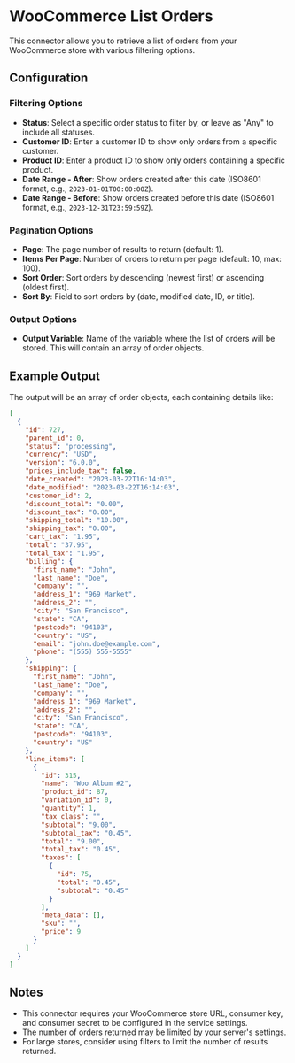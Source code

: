 # WooCommerce List Orders

This connector allows you to retrieve a list of orders from your WooCommerce store with various filtering options.

## Configuration

### Filtering Options

- **Status**: Select a specific order status to filter by, or leave as "Any" to include all statuses.
- **Customer ID**: Enter a customer ID to show only orders from a specific customer.
- **Product ID**: Enter a product ID to show only orders containing a specific product.
- **Date Range - After**: Show orders created after this date (ISO8601 format, e.g., `2023-01-01T00:00:00Z`).
- **Date Range - Before**: Show orders created before this date (ISO8601 format, e.g., `2023-12-31T23:59:59Z`).

### Pagination Options

- **Page**: The page number of results to return (default: 1).
- **Items Per Page**: Number of orders to return per page (default: 10, max: 100).
- **Sort Order**: Sort orders by descending (newest first) or ascending (oldest first).
- **Sort By**: Field to sort orders by (date, modified date, ID, or title).

### Output Options

- **Output Variable**: Name of the variable where the list of orders will be stored. This will contain an array of order objects.

## Example Output

The output will be an array of order objects, each containing details like:

```json
[
  {
    "id": 727,
    "parent_id": 0,
    "status": "processing",
    "currency": "USD",
    "version": "6.0.0",
    "prices_include_tax": false,
    "date_created": "2023-03-22T16:14:03",
    "date_modified": "2023-03-22T16:14:03",
    "customer_id": 2,
    "discount_total": "0.00",
    "discount_tax": "0.00",
    "shipping_total": "10.00",
    "shipping_tax": "0.00",
    "cart_tax": "1.95",
    "total": "37.95",
    "total_tax": "1.95",
    "billing": {
      "first_name": "John",
      "last_name": "Doe",
      "company": "",
      "address_1": "969 Market",
      "address_2": "",
      "city": "San Francisco",
      "state": "CA",
      "postcode": "94103",
      "country": "US",
      "email": "john.doe@example.com",
      "phone": "(555) 555-5555"
    },
    "shipping": {
      "first_name": "John",
      "last_name": "Doe",
      "company": "",
      "address_1": "969 Market",
      "address_2": "",
      "city": "San Francisco",
      "state": "CA",
      "postcode": "94103",
      "country": "US"
    },
    "line_items": [
      {
        "id": 315,
        "name": "Woo Album #2",
        "product_id": 87,
        "variation_id": 0,
        "quantity": 1,
        "tax_class": "",
        "subtotal": "9.00",
        "subtotal_tax": "0.45",
        "total": "9.00",
        "total_tax": "0.45",
        "taxes": [
          {
            "id": 75,
            "total": "0.45",
            "subtotal": "0.45"
          }
        ],
        "meta_data": [],
        "sku": "",
        "price": 9
      }
    ]
  }
]
```

## Notes

- This connector requires your WooCommerce store URL, consumer key, and consumer secret to be configured in the service settings.
- The number of orders returned may be limited by your server's settings.
- For large stores, consider using filters to limit the number of results returned.